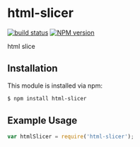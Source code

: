 html-slicer
========
[![build status](https://secure.travis-ci.org/ruanyl/html-slicer.svg)](http://travis-ci.org/ruanyl/html-slicer)
[![NPM version](https://badge.fury.io/js/html-slicer.svg)](http://badge.fury.io/js/html-slicer)

html slice

## Installation

This module is installed via npm:

``` bash
$ npm install html-slicer
```

## Example Usage

``` js
var htmlSlicer = require('html-slicer');
```
